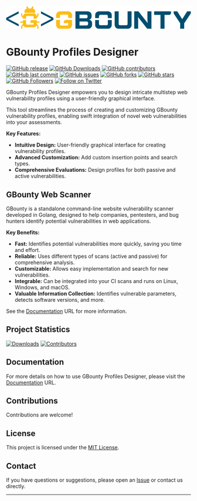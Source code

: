 # ![GBounty Profiles Designer Logo](/src/main/resources/Logo_big.png)

# GBounty Profiles Designer

[![GitHub release](https://img.shields.io/github/release/bountysecurity/GBountyProfilesDesigner.svg)](https://github.com/bountysecurity/GBountyProfilesDesigner/releases)
[![GitHub Downloads](https://img.shields.io/github/downloads/bountysecurity/GBountyProfilesDesigner/total.svg)]() 
[![GitHub contributors](https://img.shields.io/github/contributors/bountysecurity/GBountyProfilesDesigner.svg)](https://github.com/bountysecurity/GBountyProfilesDesigner/graphs/contributors)
[![GitHub last commit](https://img.shields.io/github/last-commit/bountysecurity/GBountyProfilesDesigner.svg)](https://github.com/bountysecurity/GBountyProfilesDesigner/commits/main)
[![GitHub issues](https://img.shields.io/github/issues/bountysecurity/GBountyProfilesDesigner.svg)](https://github.com/bountysecurity/GBountyProfilesDesigner/issues)
[![GitHub forks](https://img.shields.io/github/forks/bountysecurity/GBountyProfilesDesigner.svg)](https://github.com/bountysecurity/GBountyProfilesDesigner/network)
[![GitHub stars](https://img.shields.io/github/stars/bountysecurity/GBountyProfilesDesigner.svg)](https://github.com/bountysecurity/GBountyProfilesDesigner/stargazers)
[![GitHub Followers](https://img.shields.io/github/followers/bountysecurity.svg?style=social&label=Follow)](https://github.com/bountysecurity/GBountyProfilesDesigner/)
[![Follow on Twitter](https://img.shields.io/twitter/follow/GBountyProfilesDesigner.svg?style=social&label=Follow)](https://twitter.com/intent/follow?screen_name=BountySecurity)

GBounty Profiles Designer empowers you to design intricate multistep web vulnerability profiles using a user-friendly graphical interface.

This tool streamlines the process of creating and customizing GBounty vulnerability profiles, enabling swift integration of novel web vulnerabilities into your assessments.

**Key Features:**

- **Intuitive Design:** User-friendly graphical interface for creating vulnerability profiles.
- **Advanced Customization:** Add custom insertion points and search types.
- **Comprehensive Evaluations:** Design profiles for both passive and active vulnerabilities.

## GBounty Web Scanner

GBounty is a standalone command-line website vulnerability scanner developed in Golang, designed to help companies, pentesters, and bug hunters identify potential vulnerabilities in web applications.

**Key Benefits:**

- **Fast:** Identifies potential vulnerabilities more quickly, saving you time and effort.
- **Reliable:** Uses different types of scans (active and passive) for comprehensive analysis.
- **Customizable:** Allows easy implementation and search for new vulnerabilities.
- **Integrable:** Can be integrated into your CI scans and runs on Linux, Windows, and macOS.
- **Valuable Information Collection:** Identifies vulnerable parameters, detects software versions, and more.

See the [Documentation](https://gbounty.bountysecurity.ai/) URL for more information.

## Project Statistics

[![Downloads](https://img.shields.io/github/downloads/bountysecurity/GBountyProfilesDesigner/total.svg)](https://github.com/bountysecurity/GBountyProfilesDesigner/releases)
[![Contributors](https://img.shields.io/github/contributors/bountysecurity/GBountyProfilesDesigner.svg)](https://github.com/bountysecurity/GBountyProfilesDesigner/graphs/contributors)

## Documentation

For more details on how to use GBounty Profiles Designer, please visit the [Documentation](https://gbounty.bountysecurity.ai/gbounty-profiles-designer) URL.

## Contributions

Contributions are welcome!

## License

This project is licensed under the [MIT License](LICENSE).

## Contact

If you have questions or suggestions, please open an [Issue](https://github.com/BountySecurity/GBountyProfilesDesigner/issues) or contact us directly.

---

